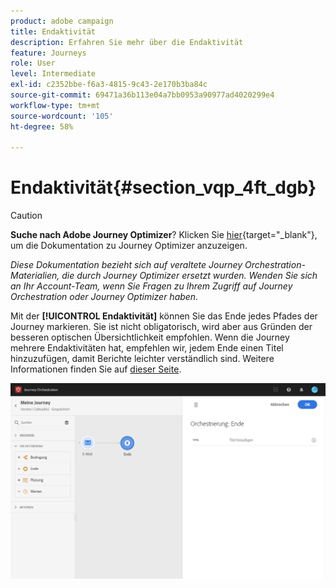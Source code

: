 ```yaml
---
product: adobe campaign
title: Endaktivität
description: Erfahren Sie mehr über die Endaktivität
feature: Journeys
role: User
level: Intermediate
exl-id: c2352bbe-f6a3-4815-9c43-2e170b3ba84c
source-git-commit: 69471a36b113e04a7bb0953a90977ad4020299e4
workflow-type: tm+mt
source-wordcount: '105'
ht-degree: 58%

---
```


# Endaktivität{#section_vqp_4ft_dgb}


>[!CAUTION]
>
>**Suche nach Adobe Journey Optimizer**? Klicken Sie [hier](https://experienceleague.adobe.com/de/docs/journey-optimizer/using/ajo-home){target="_blank"}, um die Dokumentation zu Journey Optimizer anzuzeigen.
>
>
>_Diese Dokumentation bezieht sich auf veraltete Journey Orchestration-Materialien, die durch Journey Optimizer ersetzt wurden. Wenden Sie sich an Ihr Account-Team, wenn Sie Fragen zu Ihrem Zugriff auf Journey Orchestration oder Journey Optimizer haben._



Mit der **[!UICONTROL Endaktivität]** können Sie das Ende jedes Pfades der Journey markieren. Sie ist nicht obligatorisch, wird aber aus Gründen der besseren optischen Übersichtlichkeit empfohlen. Wenn die Journey mehrere Endaktivitäten hat, empfehlen wir, jedem Ende einen Titel hinzuzufügen, damit Berichte leichter verständlich sind. Weitere Informationen finden Sie auf [dieser Seite](../reporting/about-journey-reports.md).

![](../assets/journey54.png)
